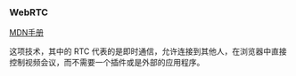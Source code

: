 ### WebRTC
[MDN手册](https://developer.mozilla.org/zh-CN/docs/WebRTC)<br>

这项技术，其中的 RTC 代表的是即时通信，允许连接到其他人，在浏览器中直接控制视频会议，而不需要一个插件或是外部的应用程序。
